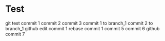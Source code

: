 Test
====

git test
commit 1
commit 2
commit 3
commit 1 to branch_1
commit 2 to branch_1
github edit commit 1
rebase commit 1
commit 5
commit 6
github commit 7

